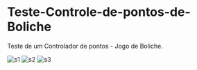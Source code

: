 # Teste-Controle-de-pontos-de-Boliche
 Teste de um Controlador de pontos - Jogo de Boliche.
 
![s1](https://user-images.githubusercontent.com/65677195/121259588-af784600-c886-11eb-8b24-645bd8d4b26a.png)
![s2](https://user-images.githubusercontent.com/65677195/121259595-b0a97300-c886-11eb-848f-ca6b065a6efd.png)
![s3](https://user-images.githubusercontent.com/65677195/121259602-b1daa000-c886-11eb-8987-c41acfae4fac.png)
